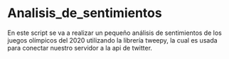 # Analisis_de_sentimientos

En este script se va a realizar un pequeño análisis de sentimientos de los juegos olímpicos del 2020 utilizando la librería tweepy, la cual es usada para conectar nuestro servidor a la api de twitter. 
